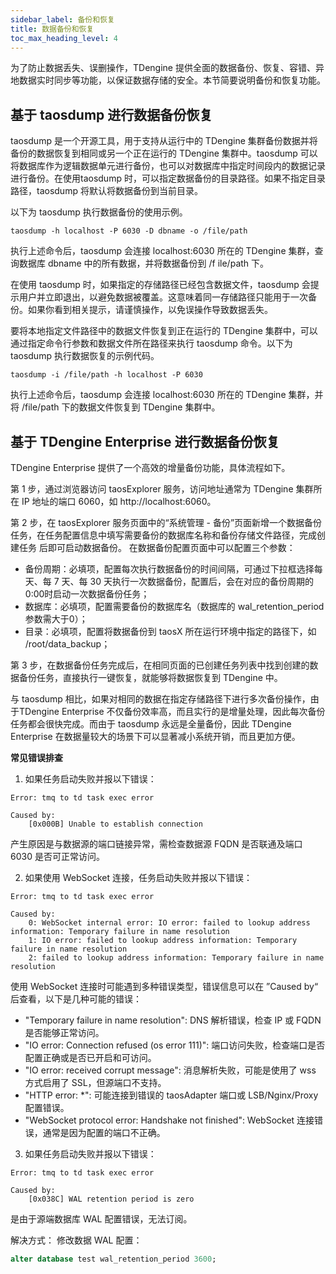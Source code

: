 ```yaml
---
sidebar_label: 备份和恢复
title: 数据备份和恢复
toc_max_heading_level: 4
---
```


为了防止数据丢失、误删操作，TDengine 提供全面的数据备份、恢复、容错、异地数据实时同步等功能，以保证数据存储的安全。本节简要说明备份和恢复功能。

## 基于 taosdump 进行数据备份恢复

taosdump 是一个开源工具，用于支持从运行中的 TDengine 集群备份数据并将备份的数据恢复到相同或另一个正在运行的 TDengine 集群中。taosdump 可以将数据库作为逻辑数据单元进行备份，也可以对数据库中指定时间段内的数据记录进行备份。在使用taosdump 时，可以指定数据备份的目录路径。如果不指定目录路径，taosdump 将默认将数据备份到当前目录。

以下为 taosdump 执行数据备份的使用示例。
```shell
taosdump -h localhost -P 6030 -D dbname -o /file/path
```

执行上述命令后，taosdump 会连接 localhost:6030 所在的 TDengine 集群，查询数据库 dbname 中的所有数据，并将数据备份到 /f ile/path 下。

在使用 taosdump 时，如果指定的存储路径已经包含数据文件，taosdump 会提示用户并立即退出，以避免数据被覆盖。这意味着同一存储路径只能用于一次备份。如果你看到相关提示，请谨慎操作，以免误操作导致数据丢失。

要将本地指定文件路径中的数据文件恢复到正在运行的 TDengine 集群中，可以通过指定命令行参数和数据文件所在路径来执行 taosdump 命令。以下为 taosdump 执行数据恢复的示例代码。
```shell
taosdump -i /file/path -h localhost -P 6030
```

执行上述命令后，taosdump 会连接 localhost:6030 所在的 TDengine 集群，并将 /file/path 下的数据文件恢复到 TDengine 集群中。

## 基于 TDengine Enterprise 进行数据备份恢复

TDengine Enterprise 提供了一个高效的增量备份功能，具体流程如下。

第 1 步，通过浏览器访问 taosExplorer 服务，访问地址通常为 TDengine 集群所在 IP 地址的端口 6060，如 http://localhost:6060。

第 2 步，在 taosExplorer 服务页面中的“系统管理 - 备份”页面新增一个数据备份任务，在任务配置信息中填写需要备份的数据库名称和备份存储文件路径，完成创建任务
后即可启动数据备份。 在数据备份配置页面中可以配置三个参数：
  - 备份周期：必填项，配置每次执行数据备份的时间间隔，可通过下拉框选择每天、每 7 天、每 30 天执行一次数据备份，配置后，会在对应的备份周期的0:00时启动一次数据备份任务；
  - 数据库：必填项，配置需要备份的数据库名（数据库的 wal_retention_period 参数需大于0）；
  - 目录：必填项，配置将数据备份到 taosX 所在运行环境中指定的路径下，如 /root/data_backup；

第 3 步，在数据备份任务完成后，在相同页面的已创建任务列表中找到创建的数据备份任务，直接执行一键恢复，就能够将数据恢复到 TDengine 中。

与 taosdump 相比，如果对相同的数据在指定存储路径下进行多次备份操作，由于TDengine Enterprise 不仅备份效率高，而且实行的是增量处理，因此每次备份任务都会很快完成。而由于 taosdump 永远是全量备份，因此 TDengine Enterprise 在数据量较大的场景下可以显著减小系统开销，而且更加方便。

**常见错误排查**

1. 如果任务启动失败并报以下错误：

```text
Error: tmq to td task exec error

Caused by:
    [0x000B] Unable to establish connection
```
产生原因是与数据源的端口链接异常，需检查数据源 FQDN 是否联通及端口 6030 是否可正常访问。

2. 如果使用 WebSocket 连接，任务启动失败并报以下错误：

```text
Error: tmq to td task exec error

Caused by:
    0: WebSocket internal error: IO error: failed to lookup address information: Temporary failure in name resolution
    1: IO error: failed to lookup address information: Temporary failure in name resolution
    2: failed to lookup address information: Temporary failure in name resolution
```

使用 WebSocket 连接时可能遇到多种错误类型，错误信息可以在 ”Caused by“ 后查看，以下是几种可能的错误：

- "Temporary failure in name resolution": DNS 解析错误，检查 IP 或 FQDN 是否能够正常访问。
- "IO error: Connection refused (os error 111)": 端口访问失败，检查端口是否配置正确或是否已开启和可访问。
- "IO error: received corrupt message": 消息解析失败，可能是使用了 wss 方式启用了 SSL，但源端口不支持。
- "HTTP error: *": 可能连接到错误的 taosAdapter 端口或 LSB/Nginx/Proxy 配置错误。
- "WebSocket protocol error: Handshake not finished": WebSocket 连接错误，通常是因为配置的端口不正确。

3. 如果任务启动失败并报以下错误：

```text
Error: tmq to td task exec error

Caused by:
    [0x038C] WAL retention period is zero
```

是由于源端数据库 WAL 配置错误，无法订阅。

解决方式：
修改数据 WAL 配置：

```sql
alter database test wal_retention_period 3600;
```